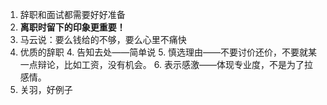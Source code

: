 1. 辞职和面试都需要好好准备
2. **离职时留下的印象更重要！**
3. 马云说：要么钱给的不够，要么心里不痛快
3. 优质的辞职
	4. 告知去处——简单说
	5. 慎选理由——不要讨价还价，不要就某一点辩论，比如工资，没有机会。
	6. 表示感激——体现专业度，不是为了拉感情。
7. 关羽，好例子








